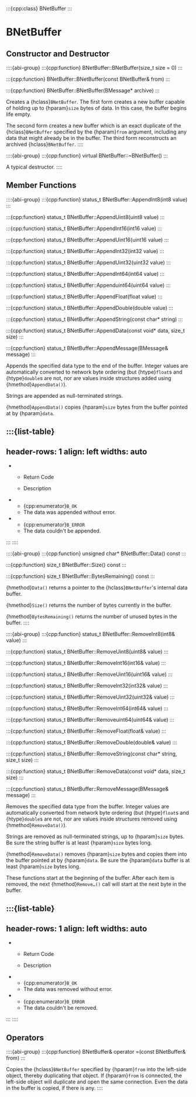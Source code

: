:::{cpp:class} BNetBuffer
:::

# BNetBuffer

## Constructor and Destructor

::::{abi-group}
:::{cpp:function} BNetBuffer::BNetBuffer(size_t size = 0)
:::

:::{cpp:function} BNetBuffer::BNetBuffer(const BNetBuffer& from)
:::

:::{cpp:function} BNetBuffer::BNetBuffer(BMessage* archive)
:::

Creates a {hclass}`BNetBuffer`. The first form creates a new buffer capable
of holding up to {hparam}`size` bytes of data. In this case, the buffer
begins life empty.

The second form creates a new buffer which is an exact duplicate of the
{hclass}`BNetBuffer` specified by the {hparam}`from` argument, including
any data that might already be in the buffer. The third form reconstructs
an archived {hclass}`BNetBuffer`.
::::

::::{abi-group}
:::{cpp:function} virtual BNetBuffer::~BNetBuffer()
:::

A typical destructor.
::::

## Member Functions

::::{abi-group}
:::{cpp:function} status_t BNetBuffer::AppendInt8(int8 value)
:::

:::{cpp:function} status_t BNetBuffer::AppendUint8(uint8 value)
:::

:::{cpp:function} status_t BNetBuffer::AppendInt16(int16 value)
:::

:::{cpp:function} status_t BNetBuffer::AppendUint16(uint16 value)
:::

:::{cpp:function} status_t BNetBuffer::AppendInt32(int32 value)
:::

:::{cpp:function} status_t BNetBuffer::AppendUint32(uint32 value)
:::

:::{cpp:function} status_t BNetBuffer::AppendInt64(int64 value)
:::

:::{cpp:function} status_t BNetBuffer::Appenduint64(uint64 value)
:::

:::{cpp:function} status_t BNetBuffer::AppendFloat(float value)
:::

:::{cpp:function} status_t BNetBuffer::AppendDouble(double value)
:::

:::{cpp:function} status_t BNetBuffer::AppendString(const char* string)
:::

:::{cpp:function} status_t BNetBuffer::AppendData(const void* data, size_t size)
:::

:::{cpp:function} status_t BNetBuffer::AppendMessage(BMessage& message)
:::

Appends the specified data type to the end of the buffer. Integer values
are automatically converted to network byte ordering (but {htype}`float`s
and {htype}`double`s are not, nor are values inside structures added using
{hmethod}`AppendData()`).

Strings are appended as null-terminated strings.

{hmethod}`AppendData()` copies {hparam}`size` bytes from the buffer pointed
at by {hparam}`data`.

:::{list-table}
---
header-rows: 1
align: left
widths: auto
---
-
	- Return Code

	- Description

-
	- {cpp:enumerator}`B_OK`
	- The data was appended without error.
-
	- {cpp:enumerator}`B_ERROR`
	- The data couldn't be appended.

:::
::::

::::{abi-group}
:::{cpp:function} unsigned char* BNetBuffer::Data() const
:::

:::{cpp:function} size_t BNetBuffer::Size() const
:::

:::{cpp:function} size_t BNetBuffer::BytesRemaining() const
:::

{hmethod}`Data()` returns a pointer to the {hclass}`BNetBuffer`'s internal
data buffer.

{hmethod}`Size()` returns the number of bytes currently in the buffer.

{hmethod}`BytesRemaining()` returns the number of unused bytes in the
buffer.
::::

::::{abi-group}
:::{cpp:function} status_t BNetBuffer::RemoveInt8(int8& value)
:::

:::{cpp:function} status_t BNetBuffer::RemoveUint8(uint8& value)
:::

:::{cpp:function} status_t BNetBuffer::RemoveInt16(int16& value)
:::

:::{cpp:function} status_t BNetBuffer::RemoveUint16(uint16& value)
:::

:::{cpp:function} status_t BNetBuffer::RemoveInt32(int32& value)
:::

:::{cpp:function} status_t BNetBuffer::RemoveUint32(uint32& value)
:::

:::{cpp:function} status_t BNetBuffer::RemoveInt64(int64& value)
:::

:::{cpp:function} status_t BNetBuffer::Removeuint64(uint64& value)
:::

:::{cpp:function} status_t BNetBuffer::RemoveFloat(float& value)
:::

:::{cpp:function} status_t BNetBuffer::RemoveDouble(double& value)
:::

:::{cpp:function} status_t BNetBuffer::RemoveString(const char* string, size_t size)
:::

:::{cpp:function} status_t BNetBuffer::RemoveData(const void* data, size_t size)
:::

:::{cpp:function} status_t BNetBuffer::RemoveMessage(BMessage& message)
:::

Removes the specified data type from the buffer. Integer values are
automatically converted from network byte ordering (but {htype}`float`s and
{htype}`double`s are not, nor are values inside structures removed using
{hmethod}`RemoveData()`).

Strings are removed as null-terminated strings, up to {hparam}`size` bytes.
Be sure the string buffer is at least {hparam}`size` bytes long.

{hmethod}`RemoveData()` removes {hparam}`size` bytes and copies them into
the buffer pointed at by {hparam}`data`. Be sure the {hparam}`data` buffer
is at least {hparam}`size` bytes long.

These functions start at the beginning of the buffer. After each item is
removed, the next {hmethod}`Remove…()` call will start at the next byte in
the buffer.

:::{list-table}
---
header-rows: 1
align: left
widths: auto
---
-
	- Return Code

	- Description

-
	- {cpp:enumerator}`B_OK`
	- The data was removed without error.
-
	- {cpp:enumerator}`B_ERROR`
	- The data couldn't be removed.

:::
::::

## Operators

::::{abi-group}
:::{cpp:function} BNetBuffer& operator =(const BNetBuffer& from)
:::

Copies the {hclass}`BNetBuffer` specified by {hparam}`from` into the
left-side object, thereby duplicating that object. If {hparam}`from` is
connected, the left-side object will duplicate and open the same
connection. Even the data in the buffer is copied, if there is any.
::::
